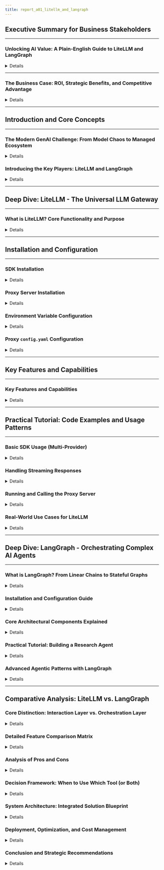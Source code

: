 ```yaml
---
title: report_a01_litellm_and_langraph
---
```


## Executive Summary for Business Stakeholders

---

### Unlocking AI Value: A Plain-English Guide to LiteLLM and LangGraph

<details>
<summary>Details</summary>


---

**The Challenge**: Integrating Artificial Intelligence (AI), specifically Large Language Models (LLMs) like ChatGPT, into business operations presents a significant opportunity but also a major challenge.

- The market is flooded with over 100 different LLMs from providers like OpenAI, Google, Anthropic, and many open-source communities.
- Each model has its own unique connection method, cost structure, and performance characteristics, creating a chaotic and expensive integration landscape.
  **The Solution - A Two-Part Strategy**: To tame this complexity and build truly intelligent applications, we need two specialized tools that work together: LiteLLM and LangGraph.
- **LiteLLM: The Universal Translator for AI Models**: - Imagine you have teams that speak different languages (different LLM APIs) and you need them to work together. LiteLLM acts as a universal translator. - It provides a single, consistent way for our applications to talk to any LLM. - This means we can switch from one AI model to another (e.g., from an expensive model to a cheaper one) by changing one line of configuration, not by rewriting our software. - Crucially, it also acts as a central control tower, monitoring all AI-related costs, setting budgets, and ensuring our systems remain reliable.
  **LangGraph: The Blueprint for Smart AI Agents**: - If LiteLLM is the translator, LangGraph is the project manager that designs the workflow for our AI. - Simple AI applications follow a straight line: ask a question, get an answer. But complex business problems require an AI that can "think" in a loop: reason about a problem, use a tool (like searching the web), analyze the result, and then reason again. - LangGraph allows us to build these "smart agent" blueprints. It orchestrates complex, multi-step tasks, enabling the AI to handle ambiguity, perform research, and solve problems that are impossible for simpler AI systems.
  **The Synergy**:
- LangGraph designs the intelligent, multi-step process for the AI agent.
- LiteLLM executes the agent's communications with the outside AI world, ensuring it's done reliably, cost-effectively, and with full visibility.
- Together, they allow us to build sophisticated, enterprise-grade AI systems that are both powerful and manageable.

---

</details>

---

### The Business Case: ROI, Strategic Benefits, and Competitive Advantage

<details>
<summary>Details</summary>

---

- **Direct Cost Savings & ROI**:
  - **Cost Optimization**: LiteLLM's caching feature avoids paying for repeated AI queries, and its ability to route to cheaper models can reduce LLM operational costs by `30-50%` or more.
  - **Budget Enforcement**: By setting hard spending caps per project, team, or user, LiteLLM prevents unexpected budget overruns, transforming unpredictable R&D costs into manageable operational expenses.
  - **Reduced Engineering Hours**: A unified API (LiteLLM) drastically cuts down the time engineers spend integrating and maintaining connections to different AI providers. This frees them to focus on building value-generating features.
- **Strategic & Competitive Advantages**:
  - **Avoid Vendor Lock-In**: The AI market is volatile. By abstracting away the specific provider, LiteLLM gives us the freedom to switch to the best, most cost-effective model at any time, providing immense negotiating leverage and future-proofing our technology stack.
  - **Increased Reliability and Uptime**: Business applications demand reliability. LiteLLM's automatic failover ensures that if one AI provider has an outage, our services seamlessly switch to a backup, guaranteeing business continuity.
  - **Accelerated Innovation**: LangGraph enables the creation of sophisticated "AI agents" that can automate complex workflows previously requiring human intervention, such as market research, data analysis, or customer support triage. This unlocks new efficiencies and service offerings.
  - **Full Governance and Compliance**: In regulated industries, knowing exactly how and when AI is being used is critical. LiteLLM provides a complete audit trail of all LLM interactions, supporting compliance and internal governance requirements.
- **Practical Applications for Business Value**:
  - **Automated Research Agent**: An agent built with LangGraph can perform multi-step web research, synthesize findings, and produce a report, drastically reducing manual effort. LiteLLM ensures this is done using the most cost-effective models.
  - **Intelligent Customer Support Bot**: A conversational agent that can access internal knowledge bases (a tool call) to answer complex customer queries, maintaining context over long conversations (stateful memory).
  - **Enterprise-Wide "AI-as-a-Service"**: Deploy the LiteLLM Proxy as a central gateway for the entire organization. This allows any department to securely experiment with and use approved AI models within pre-defined budgets, fostering innovation while maintaining central control.

---

</details>

---

## Introduction and Core Concepts

---

### The Modern GenAI Challenge: From Model Chaos to Managed Ecosystem

<details>
<summary>Details</summary>

- **The Proliferation Problem**: The generative AI landscape is characterized by an explosive growth of Large Language Models (LLMs).
  - Major providers like OpenAI, Anthropic, Google, and Cohere offer powerful proprietary models.
  - A vibrant open-source community provides thousands of specialized models via platforms like Hugging Face and Ollama.
- **The Integration Tax**: This abundance of choice, while powerful, introduces significant operational friction.
  - Each LLM provider exposes a unique API signature, authentication method, and data format.
  - Integrating multiple models traditionally requires writing, testing, and maintaining bespoke, non-transferable code for each one.
  - This "integration tax" consumes valuable engineering resources and creates significant technical debt.
- **The Governance Gap**: Without a unified approach, organizations face critical challenges in managing their LLM consumption.
  - **Fragmented Costs**: It becomes nearly impossible to track aggregate spending or attribute costs to specific projects or teams.
  - **Inconsistent Reliability**: Production applications must be resilient, but each LLM API has its own failure modes. Building custom reliability logic (retries, fallbacks) for each integration is inefficient and redundant.
  - **Vendor Lock-In**: Applications built for a single provider's API are difficult and expensive to migrate, reducing an organization's flexibility and negotiating power.
- **The Need for a Layered Solution**: Addressing these challenges requires moving from ad-hoc integration to a managed, platform-driven approach that separates two distinct concerns:
  - **Interaction Management**: How does the application _talk_ to any LLM in a standardized, reliable, and cost-effective way?
  - **Application Orchestration**: How does the application _think_? What is the logical flow of a complex, multi-step task?

---

</details>

### Introducing the Key Players: LiteLLM and LangGraph

<details>
<summary>Details</summary>

- **LiteLLM: The Interaction Layer**:
  - LiteLLM is a tool designed to solve the interaction management problem.
  - It provides a universal API gateway that standardizes communication with over 100 LLMs.
  - Its primary function is to abstract away the differences between providers, allowing developers to call any model using a single, consistent code format.
  - It acts as a central control plane for managing API keys, tracking costs, caching responses, and ensuring reliability through built-in fallbacks.
- **LangGraph: The Orchestration Layer**:
  - LangGraph is a library designed to solve the application orchestration problem, particularly for building AI "agents".
  - It extends the popular LangChain framework by enabling the creation of cyclical graphs, which are essential for agentic behavior like reasoning, acting, and reflecting.
  - It allows developers to define an application's logic as a "state machine," providing explicit control over the workflow, managing memory (state), and orchestrating complex interactions between LLMs and other tools (e.g., APIs, databases).
- **A Complementary Relationship**:
  - LiteLLM and LangGraph are not competitors; they are complementary tools that operate at different layers of the AI application stack.
  - LangGraph defines the _what_ and _why_ of an agent's internal logic.
  - LiteLLM handles the _how_ of the agent's external communication with LLM providers.
  - Using them together enables the development of systems that are simultaneously intelligent, controllable, reliable, and cost-efficient.

---

</details>

---

## Deep Dive: LiteLLM - The Universal LLM Gateway

---

### What is LiteLLM? Core Functionality and Purpose

<details>
<summary>Details</summary>

- **Core Mission**: To simplify and standardize interactions with over 100+ Large Language Models (LLMs) from diverse providers.
- **Unified Interface**:
  - LiteLLM provides a consistent interface that adheres to the OpenAI `completion`/`chat.completions` input/output format.
  - This allows developers to switch between providers like OpenAI, Anthropic, Azure, Bedrock, and local Ollama models by changing only a model name string, without any other code modifications.
  - It intelligently translates the standard request into the specific format required by the target LLM provider's API.
- **Two Operational Modes**:
  - **Python SDK**: A lightweight library for developers to directly embed multi-LLM access within their Python applications. It's ideal for scripting, notebooks, and single-service applications.
  - **Proxy Server (LLM Gateway)**: A standalone FastAPI server that acts as a centralized intermediary for an entire organization. All applications make requests to the proxy, which then handles routing, authentication, cost tracking, and more. This is the recommended approach for enterprise and production environments.
- **Primary Goal**: To solve the operational challenges of a multi-LLM strategy, including integration complexity, cost management, reliability, and governance. It positions itself as a critical infrastructure component for ML Platform and GenAI Enablement teams.

---

</details>

---

## Installation and Configuration

---

### SDK Installation

<details>
<summary>Details</summary>

---

- The core Python SDK can be installed via `pip`.
  ```bash
  pip install litellm
  ```

---

</details>

### Proxy Server Installation

<details>
<summary>Details</summary>

---

- To run the proxy, you need to install it with the `[proxy]` extra dependencies.
  ```bash
  pip install 'litellm[proxy]'
  ```

---

</details>

### Environment Variable Configuration

<details>
<summary>Details</summary>

---

- LiteLLM follows security best practices by using environment variables to manage sensitive API keys.
- This prevents hardcoding credentials into the source code.

---

#### Standard Keys

- Example for setting OpenAI and Anthropic keys in Python:

  ```python
  import os

  os.environ["OPENAI_API_KEY"] = "your-openai-api-key"
  os.environ["ANTHROPIC_API_KEY"] = "your-anthropic-api-key"
  ```

---

#### Azure Keys

- For Azure, additional variables for the API base and version are required:
  ```python
  os.environ["AZURE_API_KEY"] = "your-azure-api-key"
  os.environ["AZURE_API_BASE"] = "your-azure-endpoint-url"
  os.environ["AZURE_API_VERSION"] = "2024-02-01"
  ```

---

</details>

### Proxy `config.yaml` Configuration

<details>
<summary>Details</summary>

---

- The Proxy Server is configured using a `config.yaml` file.
- This file defines the list of available models and their parameters.
- It supports dynamically loading keys from environment variables for enhanced security.
- Example `config.yaml`:

  ```yaml
  model_list:
    - model_name: gpt-4o-proxy
      litellm_params:
        model: openai/gpt-4o
        api_key: os.environ/OPENAI_API_KEY # Reads from env var
    - model_name: azure-gpt-4
      litellm_params:
        model: azure/your-deployment-name
        api_key: os.environ/AZURE_API_KEY
        api_base: os.environ/AZURE_API_BASE
        api_version: os.environ/AZURE_API_VERSION

  litellm_settings:
    set_verbose: True
  ```

---

</details>

---

## Key Features and Capabilities

---

### Key Features and Capabilities

<details>
<summary>Details</summary>

---

#### Reliability and Routing

- **Automatic Retries & Fallbacks**: LiteLLM can be configured to automatically retry a failed API call. If the retries fail, it can seamlessly "fall back" to an alternative model or provider defined in the configuration. This builds high availability into your application.
- **Multi-Provider Routing**: The LiteLLM Router can intelligently manage requests across multiple deployments (e.g., several Azure OpenAI instances and an OpenAI fallback), implicitly enabling load balancing.

---

#### Cost Management and Governance

- **Cost Tracking**: The proxy automatically calculates the cost of each request based on input and output tokens for supported models, providing a clear view of expenditures.
- **Budgets**: You can enforce budgets (`max_budget`) on a per-user, per-team, or per-API-key basis over a defined duration (`budget_duration`, e.g., "30d"). Requests are blocked once the budget is exceeded.
- **Rate Limiting**: Granular rate limits can be set for tokens per minute (`tpm`) and requests per minute (`rpm`), preventing abuse and managing load.

---

#### Performance Optimization

- **Caching**: LiteLLM supports exact-match caching for both `completion` and `embedding` calls.
- **Caching Backends**: It offers simple in-memory caching for development and scalable Redis caching for distributed, production environments.
- **Benefits**: Caching dramatically reduces API costs for repeated requests and improves application latency.

---

#### Enterprise-Grade Features

- **Unified Observability**: Pre-built callbacks allow you to send detailed logs of all LLM interactions (inputs, outputs, latency, cost) to platforms like Langfuse, Helicone, MLflow, and Slack for monitoring and debugging.
- **Streaming Support**: LiteLLM fully supports streaming responses from all major providers, normalizing the output to the standard OpenAI format. This is crucial for real-time applications like chatbots.
- **Authentication**: The proxy provides hooks for implementing custom authentication, allowing you to secure your LLM gateway and manage access for different users or services.

---

</details>

---

## Practical Tutorial: Code Examples and Usage Patterns

---

### Basic SDK Usage (Multi-Provider)

<details>
<summary>Details</summary>

---

- This example demonstrates calling OpenAI and Anthropic models using the exact same function and arguments.

```python
import os
from litellm import completion

# --- Call OpenAI ---

os.environ["OPENAI_API_KEY"] = "sk-..."
response_openai = completion(
    model="openai/gpt-4o",
    messages=[{"role": "user", "content": "Hello, how are you?"}]
)
print("OpenAI says:", response_openai.choices[0].message.content)

# --- Call Anthropic ---

os.environ["ANTHROPIC_API_KEY"] = "sk-ant-..."
response_anthropic = completion(
    model="anthropic/claude-3-5-sonnet-20240620",
    messages=[{"role": "user", "content": "Hello, how are you?"}]
)
print("Anthropic says:", response_anthropic.choices[0].message.content)
```

---

</details>

### Handling Streaming Responses

<details>
<summary>Details</summary>

---

- To enable streaming, simply add `stream=True`. LiteLLM returns an iterator that yields response chunks.

```python
import os
from litellm import completion

os.environ["OPENAI_API_KEY"] = "sk-..."

messages = [{"role": "user", "content": "Write a short poem about coding."}]
response_stream = completion(model="gpt-4o", messages=messages, stream=True)

print("Streaming Poem:")
for chunk in response_stream:
    content = chunk.choices[0].delta.content
    if content:
        print(content, end="", flush=True)
print()
```

---

</details>

### Running and Calling the Proxy Server

<details>
<summary>Details</summary>

---

- **Step 1: Create `config.yaml`**:
  ```yaml
  model_list:
    - model_name: chat-model
      litellm_params:
        model: openai/gpt-4o
        api_key: os.environ/OPENAI_API_KEY
  ```
- **Step 2: Start the Proxy**:
  ```bash
  # Ensure OPENAI_API_KEY is set in your terminal environment
  export OPENAI_API_KEY="sk-..."
  litellm --config config.yaml
  # INFO: Proxy running on [http://0.0.0.0:4000](http://0.0.0.0:4000)
  ```
- **Step 3: Call the Proxy from Python**:

  - Use any OpenAI-compatible client library by setting the `base_url`.

  ```python
  import openai

  client = openai.OpenAI(
      api_key="any-string-works", # Authentication is handled by the proxy
      base_url="[http://0.0.0.0:4000](http://0.0.0.0:4000)"
  )

  response = client.chat.completions.create(
      model="chat-model", # Use the alias from your config
      messages=[{"role": "user", "content": "What is an LLM Gateway?"}]
  )
  print(response.choices[0].message.content)
  ```

---

</details>

### Real-World Use Cases for LiteLLM

<details>
<summary>Details</summary>

---

- **Managing Multiple LLM Providers**:
  - **A/B Testing & Benchmarking**: Rapidly compare the performance, quality, and cost of different LLMs for a specific task without any code changes.
  - **Building Resilient Systems**: Configure fallbacks to ensure an application remains online even if a primary LLM provider experiences an outage.
  - **Task-Specific Routing**: Use the best model for the job—for example, routing creative writing tasks to Claude 3.5 Sonnet and coding tasks to GPT-4o, all through the same interface.
- **Optimizing and Governing LLM Costs**:
  - **Centralized Cost Center**: The LiteLLM proxy acts as a single point for tracking all LLM spend across an organization, enabling accurate budget allocation and financial reporting.
  - **Preventing Budget Overruns**: Implement hard budget limits for development teams or specific applications to prevent unexpected cost spikes.
  - **Enforcing Fair Usage**: Use rate limiting to ensure that no single user or service can monopolize LLM resources, guaranteeing fair access for all applications.
- **Enabling Enterprise AI Platforms**:
  - **Internal "LLM-as-a-Service"**: ML Platform teams can deploy the proxy to provide a secure, unified, and observable "LLM-as-a-Service" endpoint to the entire organization.
  - **Simplifying Developer Experience**: Application developers no longer need to worry about managing API keys, tracking costs, or implementing reliability logic. They can simply call the central proxy endpoint and focus on building features.

---

</details>

---

## Deep Dive: LangGraph - Orchestrating Complex AI Agents

---

### What is LangGraph? From Linear Chains to Stateful Graphs

<details>
<summary>Details</summary>

---

- **Core Mission**: To enable the construction of complex, stateful, and cyclical AI applications, especially those requiring agent-like behavior.
- **Beyond Linear Chains**:
  - Traditional LLM frameworks like LangChain's Expression Language (LCEL) excel at creating Directed Acyclic Graphs (DAGs)—linear pipelines where data flows in one direction.
  - This is suitable for simple tasks like `Retrieve -> Prompt -> LLM -> Parse`.
- **Introducing Cycles for Agentic Behavior**:
  - True intelligent agents rarely operate linearly. They need to perform actions in a loop: **Reason** about a problem, **Act** by using a tool, **Observe** the outcome, and then repeat the cycle with new information.
  - LangGraph's key innovation is enabling these **cycles**. It provides the primitives to build graphs with loops, which is structurally impossible in a strict DAG.
- **The State Machine Paradigm**:
  - At its core, a LangGraph application is a **state machine**.
  - **State**: A central data structure (the application's memory) that persists throughout the workflow.
  - **Nodes**: The computational steps (e.g., calling an LLM, running a tool) that can read from and write to the state.
  - **Edges**: The connections that define the control flow, dictating which node runs next based on the current state.
- **Developer Control**: LangGraph shifts the paradigm from "black box" agents where the LLM has full autonomy to a model where the developer defines the explicit structure (the graph), and the LLM makes decisions at specific, controlled points (conditional edges). This enhances reliability, debuggability, and predictability.

---

</details>

### Installation and Configuration Guide

<details>
<summary>Details</summary>

---

- **Core Installation**:
  - LangGraph is an extension of the LangChain ecosystem. You'll typically install it alongside `langchain` and a model provider package like `langchain-openai`.
    ```bash
    pip install -U langgraph langchain langchain-openai
    ```
- **Observability Setup (Recommended)**:
  - For debugging, deep integration with LangSmith is highly recommended.
  - This requires setting environment variables for your LangSmith project.
    ```bash
    export LANGCHAIN_TRACING_V2="true"
    export LANGCHAIN_API_KEY="your-langsmith-api-key"
    # Optional: export LANGCHAIN_PROJECT="Your Project Name"
    ```
- **API Key Configuration**:

  - As with any LLM application, API keys for model providers should be managed securely via environment variables.
  - A secure way to load them in a script:

    ```python
    import os
    import getpass

    def _set_env(var: str):
      if not os.environ.get(var):
        os.environ[var] = getpass.getpass(f"Enter your {var}: ")

    _set_env("OPENAI_API_KEY")
    _set_env("TAVILY_API_KEY") # If using Tavily Search tool
    ```

---

</details>

### Core Architectural Components Explained

<details>
<summary>Details</summary>

---

#### 1. State (`TypedDict`)

- **Definition**: The schema for the agent's memory. It's defined using Python's `TypedDict` for type safety and clarity.
- **Function**: This object is passed to every node as it executes. Nodes read from it to get context and return updates to modify it.
- **Accumulating Values**: To append to a list (like chat history) instead of overwriting it, you use `Annotated` with an operator like `add_messages` or `operator.add`.

  ```python
  from typing import Annotated
  from typing_extensions import TypedDict
  from langgraph.graph.message import add_messages

  class AgentState(TypedDict):
      # This will append messages to the list, not replace it.
      messages: Annotated[list, add_messages]
  ```

---

#### 2. Nodes

- **Definition**: The building blocks of computation. A node is typically a Python function or a LangChain Runnable.
- **Function**: A node takes the current `state` as input and returns a dictionary of the state keys it wants to update.
- **Adding to Graph**: Nodes are added to the graph builder using `add_node("node_name", node_function)`.

---

#### 3. Edges

- **Definition**: The connectors that define the control flow of the graph.
- **Entry Point**: `set_entry_point("node_name")` specifies where the graph execution begins.
- **Normal Edges**: `add_edge("source_node", "destination_node")` creates a fixed, unconditional path.
- **Conditional Edges**: `add_conditional_edges(...)` creates a decision point. It takes a _router function_ that inspects the state and returns a string indicating which path to take next. This is the key to creating dynamic, agentic loops.
- **END**: A special, built-in node name (`langgraph.graph.END`) that terminates a workflow path.

---

#### 4. Graph Compilation

- **Definition**: The `StateGraph` object is the builder used to define the nodes and edges.
- **Compilation**: Once the structure is defined, `graph.compile()` is called. This validates the graph, optimizes the execution plan, and returns a runnable application object that conforms to the LangChain Runnable interface.

---

</details>

### Practical Tutorial: Building a Research Agent

<details>
<summary>Details</summary>

---

- This complete example builds a "ReAct" (Reason+Act) agent that can use Tavily Search to answer questions by searching the web.

```python
import os
from typing import Annotated
from typing_extensions import TypedDict
from langchain_openai import ChatOpenAI
from langchain_community.tools.tavily_search import TavilySearchResults
from langchain_core.messages import BaseMessage
from langgraph.graph import StateGraph, END
from langgraph.graph.message import add_messages
from langgraph.prebuilt import ToolNode, tools_condition

# Set your API keys
# os.environ["OPENAI_API_KEY"] = "sk-..."
# os.environ["TAVILY_API_KEY"] = "tvly-..."

# --- 1. Define the State ---
class AgentState(TypedDict):
    messages: Annotated[list, add_messages]

# --- 2. Define Tools ---
tool = TavilySearchResults(max_results=2)
tools = [tool]

# --- 3. Define the Graph Nodes ---
# The agent's "brain"
llm = ChatOpenAI(model="gpt-4o")
llm_with_tools = llm.bind_tools(tools)

# Agent node: calls the LLM
def agent_node(state: AgentState):
    """Invokes the LLM to get the next action or final response."""
    response = ll_with_tools.invoke(state["messages"])
    return {"messages": [response]}

# Tool node: executes tool calls
tool_node = ToolNode(tools)

# --- 4. Define the Graph Structure ---
graph_builder = StateGraph(AgentState)

# Add nodes
graph_builder.add_node("agent", agent_node)
graph_builder.add_node("tools", tool_node)

# Define flow
graph_builder.set_entry_point("agent")

# Add conditional edge for the agent's decision
graph_builder.add_conditional_edges(
    "agent",
    tools_condition, # Pre-built router: checks for tool calls
    {"tools": "tools", "end": END} # Map outcomes to next nodes
)

# Add edge to complete the loop from tool back to agent
graph_builder.add_edge("tools", "agent")

# --- 5. Compile and Run the Graph ---
graph = graph_builder.compile()

# Run in a loop for conversation
while True:
    user_input = input("User: ")
    if user_input.lower() in ["quit", "exit", "q"]:
        print("Exiting...")
        break

    # Invoke the graph and stream the output
    for event in graph.stream({"messages": [("user", user_input)]}):
        for value in event.values():
            # Print only the final assistant messages
            if isinstance(value["messages"][-1], BaseMessage) and value["messages"][-1].type == "assistant" and value["messages"][-1].content:
                print("Assistant:", value["messages"][-1].content)
```

---

</details>

### Advanced Agentic Patterns with LangGraph

<details>
<summary>Details</summary>
---
#### Multi-Agent Coordination
- For highly complex tasks, a "team" of specialized agents often outperforms a single, generalist agent. LangGraph is ideal for orchestrating these collaborations.
- **Supervisor Pattern**: This is a powerful hierarchical pattern.
  - A `Supervisor` agent acts as a project manager. It analyzes the user's request and delegates tasks to the most appropriate worker.
  - `Worker Agents` are specialized agents, each with a specific prompt and a tailored set of tools (e.g., a "Finance Agent" with stock analysis tools, a "Research Agent" with web search tools).
  - The supervisor's "tools" are the other agents, and it uses conditional edges to route the state between them until the task is complete. This creates a modular and extensible system.

---

#### Human-in-the-Loop (HITL) Workflows

- For critical or high-stakes applications, full agent autonomy can be risky. LangGraph has first-class support for inserting human review and approval into a workflow.
- **Mechanism**:
  - A node can be configured to interrupt the graph's execution.
  - When called, the graph pauses, saves its current state (using a checkpointer), and waits.
  - A separate application (e.g., a web UI) can detect this interrupted state, present it to a human for review, and receive input.
  - The human can approve the agent's proposed action, provide feedback, or even directly edit the agent's state.
  - The graph can then be resumed from the exact point of interruption with the updated state.
- **Use Case**:
  - Before an agent executes a critical action like sending an email or making a database modification, the graph transitions to an "authorization" node that interrupts execution and awaits explicit human approval.

---

</details>

---
## Comparative Analysis: LiteLLM vs. LangGraph

### Core Distinction: Interaction Layer vs. Orchestration Layer

<details>
<summary>Details</summary>

- **A Tale of Two Layers**: The most important distinction is that LiteLLM and LangGraph operate at different, complementary layers of the AI application stack.
  - They are not competing tools; they solve fundamentally different problems.
- **LangGraph: The Orchestration Layer**:
  - LangGraph is an **application orchestration** framework.
  - It defines the internal **control flow** and logic of an application.
  - It answers the question: "What are the steps in this workflow, what decisions are made, and how does the agent's memory evolve?"
  - Its focus is on the high-level architecture of the agent's "thinking" process.
- **LiteLLM: The Interaction Layer**:
  - LiteLLM is a **model interaction** gateway.
  - It manages the execution of a single, specific task: **calling an LLM API**.
  - It answers the question: "How do I communicate with any LLM in a standardized, reliable, and cost-controlled way?"
  - Its focus is on the low-level mechanics of communication between the application and external model providers.
- **Factory Analogy**:
  - If building an AI agent is like designing a factory assembly line:
  - **LangGraph** is the architect's blueprint, laying out the sequence of workstations (nodes), conveyor belts (edges), and decision points (conditional routing).
  - **LiteLLM** is the universal power adapter and monitoring system for each workstation. It ensures any tool (any LLM) can be plugged in reliably and tracks its energy consumption (cost), regardless of the manufacturer.

</details>

### Detailed Feature Comparison Matrix

<details>
<summary>Details</summary>

- This matrix clarifies that the tools are not direct competitors but collaborators operating at different layers of the AI stack.

| **Feature Dimension** | **LiteLLM** | **LangGraph** | **Rationale for Comparison** |
| :--- | :--- | :--- | :--- |
| **Primary Function** | Universal API Gateway: Standardize calls to 100+ LLMs. | Agentic Workflow Orchestration: Build stateful, cyclical graphs for complex agents. | Establishes the core purpose. LiteLLM connects an app outward to models; LangGraph wires components within an app. |
| **Core Abstraction** | The `completion()` function and the Proxy Server endpoint. | The `StateGraph` with its nodes and edges. | Highlights the central programming model: a standardized function call vs. a declarative graph definition. |
| **Key Problem Solved** | Provider Fragmentation & Operational Chaos: Eliminates vendor-specific code, centralizes costs. | Agent Unreliability & Rigidity: Enables controllable, cyclical agent logic that can reason and loop. | Explains the "why." LiteLLM solves an integration/governance problem; LangGraph solves a logic/control problem. |
| **Typical Use Case** | Swapping models without code changes; creating a single, reliable LLM endpoint for a company. | Building multi-step research agents, chatbots with memory, multi-agent collaboration systems. | Provides concrete examples of when a developer would reach for each tool. |
| **State Management** | Stateless: Each API call is an independent, atomic transaction. No concept of conversational state. | Stateful by Design: Built entirely around a persistent `State` object passed between nodes. | This is the most critical technical difference. LangGraph's purpose is to manage state over a workflow. |
| **API Interaction** | Client-to-Server: Application code is a client making a request to an external LLM API. | Internal Communication: Nodes communicate with each other by reading from and writing to a shared state. | Clarifies data flow. LiteLLM is about external communication; LangGraph is about internal orchestration. |
| **Human-in-the-Loop** | Not applicable. It facilitates the call but doesn't manage the workflow that might require it. | First-Class Feature: Built-in `interrupt()` functionality is a core design principle for HITL. | Shows LangGraph's focus on building controllable, production-ready workflows. |
| **Main Beneficiaries** | ML Platform & DevOps Teams: Gain governance, control, observability. Developers: Get simplicity. | AI/ML Engineers & App Developers: Gain the power to build sophisticated and reliable agents. | Maps the tools to the organizational roles that derive the most value. |

</details>

### Analysis of Pros and Cons

<details>
<summary>Details</summary>

#### LiteLLM: Pros

- **Radical Simplicity**
- **Cost Control**
- **Enhanced Reliability**
- **Flexibility**
- **Centralized Governance**

#### LiteLLM: Cons

- **Latency Overhead (~40ms)**
- **Dependency on Compatibility Maintenance**
- **No Workflow Orchestration**

#### LangGraph: Pros

- **Explicit Control and Debuggability**
- **Support for Complex Logic and Cycles**
- **Stateful Memory Management**
- **Deep Observability with LangSmith**
- **Extensibility for Multi-Agent and HITL**

#### LangGraph: Cons

- **Steeper Learning Curve**
- **More Boilerplate for Simple Tasks**
- **Lacks Native LLM API Call Management**

</details>

### Decision Framework: When to Use Which Tool (or Both)

<details>
<summary>Details</summary>

- **Use LiteLLM if you need to:**
  - Standardize LLM access
  - Control costs and budgets
  - Add fault tolerance and retry logic
  - Avoid provider lock-in

- **Use LangGraph if you need to:**
  - Build complex agent workflows
  - Maintain state/memory across steps
  - Handle HITL and multi-step tasks

- **Use Both for:**
  - Production-grade, intelligent, and governed AI agents
  - Orchestrating internal agent logic (LangGraph)
  - Executing external model calls with governance (LiteLLM)

</details>

### System Architecture: Integrated Solution Blueprint

<details>
<summary>Details</summary>

- **"Managed Agent" Pattern**
  - LangGraph defines logic and memory
  - LiteLLM governs model execution
  - Separation of concerns between app and platform teams
  - Central config-based control over infrastructure

</details>

### Deployment, Optimization, and Cost Management

<details>
<summary>Details</summary>

- **Deployment**:
  - LiteLLM via Docker to ECS/GKE/AKS
  - LangGraph wrapped in FastAPI/Flask, deployed similarly
- **Performance Optimization**:
  - Async graph execution
  - Redis-based shared caching
  - Horizontal scaling
- **Cost Governance**:
  - Per-key budgets via virtual API keys
  - Model allowlists/deny-lists
  - Cost-aware routing strategies
  - Logging to Datadog/Langfuse for observability

</details>

### Conclusion and Strategic Recommendations

<details>
<summary>Details</summary>

- **Use LiteLLM from the start**: Prevents fragmented integration later.
- **Use LangGraph when workflows grow complex**: Better debugging and maintenance.
- **Centralize governance via the proxy**: Control cost, security, and reliability org-wide.
- **Final Word**: Use LangGraph to power the agent’s brain, and LiteLLM to control its voice — together they enable scalable, governable, intelligent AI systems for the enterprise.

</details>
